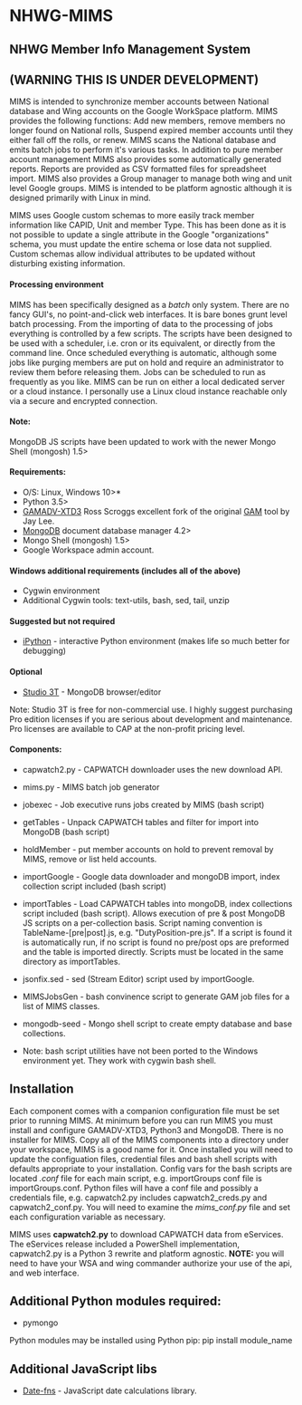 # NHWG-MIMS
## NHWG Member Info Management System
## (WARNING THIS IS UNDER DEVELOPMENT)

MIMS is intended to synchronize member accounts between National
database and Wing accounts on the Google WorkSpace platform. MIMS
provides the following functions: Add new members, remove members no
longer found on National rolls, Suspend expired member accounts until
they either fall off the rolls, or renew. MIMS scans the National
database and emits batch jobs to perform it's various tasks.  In addition to pure member account management MIMS also provides some
automatically generated reports. Reports are provided as CSV formatted
files for spreadsheet import. MIMS also provides a Group manager to
manage both wing and unit level Google groups. MIMS is
intended to be platform agnostic although it is designed primarily
with Linux in mind. 

MIMS uses Google custom schemas to more easily track member
information like CAPID, Unit and member Type.  This has been done as
it is not possible to update a single attribute in the Google
"organizations" schema, you must update the entire schema or lose
data not supplied.  Custom schemas allow individual attributes to be
updated without disturbing existing information.

#### Processing environment ####
MIMS has been specifically designed as a *batch* only system.  There
are no fancy GUI's, no point-and-click web interfaces.  It is bare
bones grunt level batch processing.  From the importing of data to the
processing of jobs everything is controlled by a few scripts.  The
scripts have been designed to be used with a scheduler, i.e. cron or
its equivalent, or directly from the command line.  Once scheduled
everything is automatic, although some jobs like purging members are
put on hold and require an administrator to review them before
releasing them.  Jobs can be scheduled to run as frequently as you
like.  MIMS can be run on either a local dedicated server or a cloud
instance.  I personally use a Linux cloud instance reachable only via
a secure and encrypted connection.

#### Note: ####

MongoDB JS scripts have been updated to work with the newer Mongo
Shell (mongosh) 1.5>

#### Requirements:
* O/S: Linux, Windows 10>*
* Python 3.5>
* [GAMADV-XTD3](https://github.com/taers232c/GAMADV-XTD3) Ross Scroggs
  excellent fork of the original [GAM](https://github.com/jay0lee/GAM)
  tool by Jay Lee.
* [MongoDB](https://www.mongodb.com/download-center#community) document database manager 4.2>
* Mongo Shell (mongosh) 1.5>
* Google Workspace admin account.

#### Windows additional requirements (includes all of the above)
* Cygwin environment
* Additional Cygwin tools: text-utils, bash, sed, tail, unzip

#### Suggested but not required
* [iPython](http://ipython.readthedocs.io/en/stable/index.html#) - interactive Python environment (makes life so much better for debugging)

#### Optional
* [Studio 3T](https://studio3t.com) - MongoDB browser/editor

Note: Studio 3T is free for non-commercial use.  I highly suggest
purchasing Pro edition licenses if you are serious about development
and maintenance.  Pro licenses are available to CAP at the non-profit
pricing level.

#### Components:
* capwatch2.py - CAPWATCH downloader uses the new download API.
* mims.py - MIMS batch job generator
* jobexec - Job executive runs jobs created by MIMS (bash script)
* getTables - Unpack CAPWATCH tables and filter for import into MongoDB (bash script)
* holdMember - put member accounts on hold to prevent removal by MIMS, remove or list held accounts.
* importGoogle - Google data downloader and mongoDB import, index collection script included (bash script)
* importTables - Load CAPWATCH tables into mongoDB, index collections script included (bash script). Allows execution of pre & post MongoDB JS scripts on a per-collection basis. Script naming convention is
TableName-[pre|post].js, e.g. "DutyPosition-pre.js".  If a script is found it is automatically run, if no script is found no pre/post ops are preformed and the table is imported directly.  Scripts must be located in the same directory as importTables.
* jsonfix.sed - sed (Stream Editor) script used by importGoogle.
* MIMSJobsGen - bash convinence script to generate GAM job files for a list of MIMS classes.
* mongodb-seed - Mongo shell script to create empty database and base collections.

* Note: bash script utilities have not been ported to the Windows environment yet. They work with cygwin bash shell.

## Installation
Each component comes with a companion configuration file must be set
prior to running MIMS.  At minimum before you can run MIMS you must
install and configure GAMADV-XTD3, Python3 and MongoDB. There is no
installer for MIMS. Copy all of the MIMS components into a directory
under your workspace, MIMS is a good name for it.  Once installed you
will need to update the configuation files, credential files and bash
shell scripts with defaults appropriate to your installation.  Config
vars for the bash scripts are located *.conf* file for each main
script, e.g. importGroups conf file is importGroups.conf. Python files
will have a conf file and possibly a credentials file,
e.g. capwatch2.py includes capwatch2_creds.py and
capwatch2_conf.py. You will need to examine the *mims_conf.py* file
and set each configuration variable as necessary.

MIMS uses **capwatch2.py** to download CAPWATCH data from
eServices.  The eServices release included a PowerShell
implementation, capwatch2.py is a Python 3 rewrite and platform
agnostic. **NOTE:** you will need to have your WSA and wing commander
authorize your use of the api, and web interface.

## Additional Python modules required:
* pymongo

Python modules may be installed using Python pip: pip install module_name

## Additional JavaScript libs
* [Date-fns](https://date-fns.org/docs/Getting-Started) - JavaScript date calculations library.
